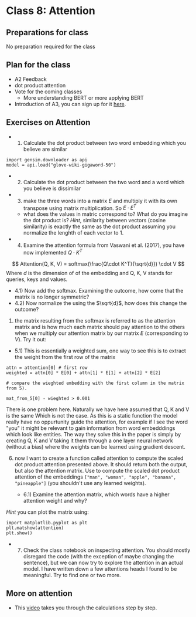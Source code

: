 # Class 8: Attention

## Preparations for class
No preparation required for the  class

## Plan for the class
- A2 Feedback
- dot product attention
- Vote for the coming classes
  - More understanding BERT or more applying BERT
- Introduction of A3, you can sign up for it [here](https://classroom.github.com/a/2Xsl5Qby).



## Exercises on Attention

- 1) Calculate the dot product between two word embedding which you believe are similar
```
import gensim.downloader as api
model = api.load("glove-wiki-gigaword-50")
```

- 2) Calculate the dot product between the two word and a word which you believe is dissimilar

- 3) make the three words into a matrix $E$ and multiply it with its own transpose using matrix multiplication. So $E \cdot E^T$
  - what does the values in matric correspond to? What do you imagine the dot product is? *Hint*, similarity between vectors (cosine similarity) is exactly the same as the dot product assuming you normalize the lenghth of each vector to 1.

- 4) Examine the attention formula from Vaswani et al. (2017), you have now implemented $Q\cdot K^T$

$$
Attention(Q, K, V) = softmax(\frac{Q\cdot K^T}{\sqrt{d}}) \cdot V
$$
Where $d$ is the dimension of of the embedding and Q, K, V stands for queries, keys and values.


  - 4.1) Now add the softmax. Examining the outcome, how come that the matrix is no longer symmetric?
  - 4.2) Now normalize the using the $\sqrt{d}$, how does this change the outcome?

1) the matrix resulting from the softmax is referred to as the attention matrix and is how much each matrix should pay attention to the others when we multiply our attention matrix by our matrix $E$ (corresponding to $V$). Try it out:

- 5.1) This is essentially a weighted sum, one way to see this is to extract the weight from the first row of the matrix


```
attn = attention[0] # first row
weighted = attn[0] * E[0] + attn[1] * E[1] + attn[2] * E[2]

# compare the wieghted embedding with the first column in the matrix from 5).

mat_from_5[0] - wieghted > 0.001
```

There is one problem here. Naturally we have here assumed that Q, K and V is the same
Which is not the case. As this is a static function the model really have no
oppurtunity guide the attention, for example if I see the word "you" it might be
relevant to gain information from word embedddings which look like entities.
The way they solve this in the paper is simply by creating Q, K and V
taking it them through a one layer neural network (without a bias) where the weights can be learned using
gradient descent.

6) now I want to create a function called attention to compute the scaled dot product attention presented above. It should return both the output, but also the attention matrix. Use to compute the scaled dot product attention of the embeddings `["man", "woman", "apple", "banana", "pineapple"]` (you shouldn't use any learned weights).

    - 6.1) Examine the attention matrix, which words have a higher attention weight and why?

*Hint* you can plot the matrix using:
```
import matplotlib.pyplot as plt
plt.matshow(attention)
plt.show()
```

- 7) Check the class notebook on inspecting attention. You should mostly disregard the code (with the exception of maybe changing the sentence), but we can now try to explore the attention in an actual model. I have written down a few attentions heads I found to be meaningful. Try to find one or two more.

## More on attention
- This [video](https://www.youtube.com/watch?v=0PjHri8tc1c&t=303s) takes you through the calculations step by step.
